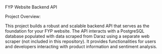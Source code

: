 FYP Website Backend API

Project Overview:

This project builds a robust and scalable backend API that serves as the foundation for your FYP website. The API interacts with a PostgreSQL database populated with data scraped from Daraz using a separate web scraper (not included in this repository). It provides functionalities for users and developers interacting with product information and sentiment analysis.
